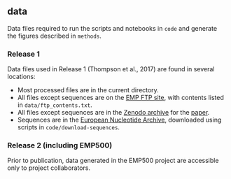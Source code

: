 ## data

Data files required to run the scripts and notebooks in `code` and generate the figures described in `methods`.

### Release 1

Data files used in Release 1 (Thompson et al., 2017) are found in several locations:

* Most processed files are in the current directory.
* All files except sequences are on the [EMP FTP site](ftp://ftp.microbio.me/emp/release1), with contents listed in `data/ftp_contents.txt`.
* All files except sequences are in the [Zenodo archive](https://zenodo.org/record/890000) for the [paper](http://doi.org/10.1038/nature24621).
* Sequences are in the [European Nucleotide Archive](http://ebi.ac.uk/ena/), downloaded using scripts in `code/download-sequences`.

### Release 2 (including EMP500)

Prior to publication, data generated in the EMP500 project are accessible only to project collaborators.
